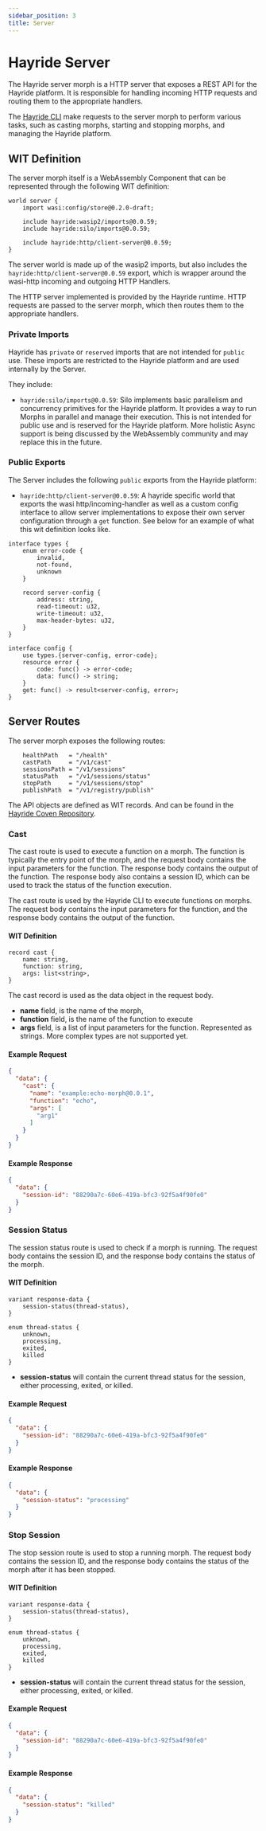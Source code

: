 ```yaml
---
sidebar_position: 3
title: Server
---
```


# Hayride Server

The Hayride server morph is a HTTP server that exposes a REST API for the Hayride platform. It is responsible for handling incoming HTTP requests and routing them to the appropriate handlers. 

The [Hayride CLI](./cli.md) make requests to the server morph to perform various tasks, such as casting morphs, starting and stopping morphs, and managing the Hayride platform.

## WIT Definition

The server morph itself is a WebAssembly Component that can be represented through the following WIT definition:

```wit
world server {
    import wasi:config/store@0.2.0-draft;

    include hayride:wasip2/imports@0.0.59;
    include hayride:silo/imports@0.0.59;

    include hayride:http/client-server@0.0.59;
}
```
The server world is made up of the wasip2 imports, but also includes the `hayride:http/client-server@0.0.59` export, which is wrapper around the wasi-http incoming and outgoing HTTP Handlers.

The HTTP server implemented is provided by the Hayride runtime. HTTP requests are passed to the server morph, which then routes them to the appropriate handlers.

### Private Imports

Hayride has `private` or `reserved` imports that are not intended for `public` use. These imports are restricted to the Hayride platform and are used internally by the Server.

They include:

- `hayride:silo/imports@0.0.59`: Silo implements basic parallelism and concurrency primitives for the Hayride platform. It provides a way to run Morphs in parallel and manage their execution. This is not intended for public use and is reserved for the Hayride platform. More holistic Async support is being discussed by the WebAssembly community and may replace this in the future.

### Public Exports

The Server includes the following `public` exports from the Hayride platform:

- `hayride:http/client-server@0.0.59`: A hayride specific world that exports the wasi http/incoming-handler as well as a custom config interface to allow server implementations to expose their own server configuration through a `get` function. See below for an example of what this wit definition looks like.

```wit
interface types {
    enum error-code {
        invalid,
        not-found,
        unknown
    }

    record server-config {
        address: string,
        read-timeout: u32,
        write-timeout: u32,
        max-header-bytes: u32,
    }
}

interface config {
    use types.{server-config, error-code};
    resource error {
        code: func() -> error-code;
        data: func() -> string;
    }
    get: func() -> result<server-config, error>;
}
```

## Server Routes 

The server morph exposes the following routes:

```
	healthPath   = "/health"
	castPath     = "/v1/cast"
	sessionsPath = "/v1/sessions"
	statusPath   = "/v1/sessions/status"
	stopPath     = "/v1/sessions/stop"
	publishPath  = "/v1/registry/publish"
```

The API objects are defined as WIT records. And can be found in the [Hayride Coven Repository](https://github.com/hayride-dev/core/blob/main/wit/deps/core/api.wit). 

### Cast

The cast route is used to execute a function on a morph. The function is typically the entry point of the morph, and the request body contains the input parameters for the function. The response body contains the output of the function. The response body also contains a session ID, which can be used to track the status of the function execution.

The cast route is used by the Hayride CLI to execute functions on morphs. The request body contains the input parameters for the function, and the response body contains the output of the function.

#### WIT Definition

```
record cast {
    name: string,
    function: string,
    args: list<string>,
}
```

The cast record is used as the data object in the request body. 

- **name** field, is the name of the morph, 
- **function** field, is the name of the function to execute
- **args** field, is a list of input parameters for the function. Represented as strings. More complex types are not supported yet.

#### Example Request

```json
{
  "data": {
    "cast": {
      "name": "example:echo-morph@0.0.1",
      "function": "echo",
      "args": [
        "arg1"
      ]
    }
  }
}
```

#### Example Response

```json
{
  "data": {
    "session-id": "88290a7c-60e6-419a-bfc3-92f5a4f90fe0"
  }
}
```

### Session Status

The session status route is used to check if a morph is running. The request body contains the session ID, and the response body contains the status of the morph. 

#### WIT Definition

```
variant response-data {
    session-status(thread-status),
}

enum thread-status {
    unknown,
    processing,
    exited,
    killed
}
```

- **session-status** will contain the current thread status for the session, either processing, exited, or killed.

#### Example Request
```json
{
  "data": {
    "session-id": "88290a7c-60e6-419a-bfc3-92f5a4f90fe0"
  }
}
```
#### Example Response
```json
{
  "data": {
    "session-status": "processing"
  }
}
```

### Stop Session

The stop session route is used to stop a running morph. The request body contains the session ID, and the response body contains the status of the morph after it has been stopped.

#### WIT Definition

```
variant response-data {
    session-status(thread-status),
}

enum thread-status {
    unknown,
    processing,
    exited,
    killed
}
```

- **session-status** will contain the current thread status for the session, either processing, exited, or killed.

#### Example Request

```json
{
  "data": {
    "session-id": "88290a7c-60e6-419a-bfc3-92f5a4f90fe0"
  }
}
```

#### Example Response

```json
{
  "data": {
    "session-status": "killed"
  }
}
```
